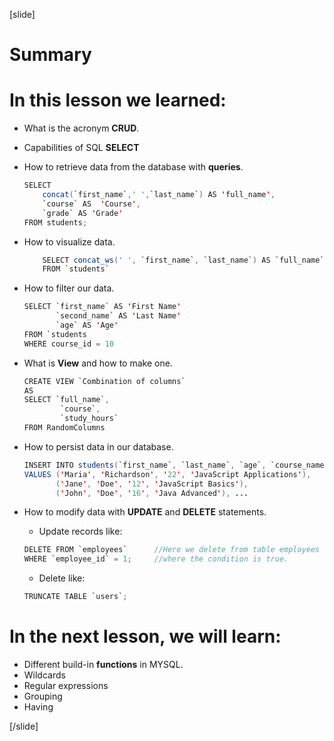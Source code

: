 [slide]
# Summary

# In this lesson we learned:

- What is the acronym **CRUD**.
- Capabilities of SQL **SELECT**
- How to retrieve data from the database with **queries**.

    ```Java
    SELECT
        concat(`first_name`,' ',`last_name`) AS 'full_name',
        `course` AS  'Course',  
        `grade` AS 'Grade'
    FROM students;
    ```

- How to visualize data.

    ```java
        SELECT concat_ws(' ', `first_name`, `last_name`) AS `full_name`
        FROM `students`
    ```

- How to filter our data.

    ```java
    SELECT `first_name` AS 'First Name'
           `second_name` AS 'Last Name'
           `age` AS 'Age'
    FROM `students
    WHERE course_id = 10
    ```
- What is **View** and how to make one.

    ```java
    CREATE VIEW `Combination of columns` 
    AS
    SELECT `full_name`, 
            `course`, 
            `study_hours` 
    FROM RandomColumns
    ```
- How to persist data in our database.

    ```java
    INSERT INTO students(`first_name`, `last_name`, `age`, `course_name`) 
    VALUES ('Maria', 'Richardson', '22', 'JavaScript Applications'),
           ('Jane', 'Doe', '12', 'JavaScript Basics'),
           ('John', 'Doe', '16', 'Java Advanced'), ...
    ```
- How to modify data with **UPDATE** and **DELETE** statements.

    - Update records like:
    ```java
    DELETE FROM `employees`      //Here we delete from table employees
    WHERE `employee_id` = 1;     //where the condition is true.
    ```

    - Delete like:
    ```java
    TRUNCATE TABLE `users`;
    ```


# In the next lesson, we will learn:

- Different build-in **functions** in MYSQL.
- Wildcards
- Regular expressions
- Grouping
- Having

[/slide]